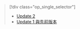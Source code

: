 > [!div class="op_single_selector"]
> * [Update 2](../articles/storsimple/storsimple-restore-from-backup-set-u2.md)
> * [Update 1 與先前版本](../articles/storsimple/storsimple-restore-from-backup-set.md)
> 
> 



<!--HONumber=Nov16_HO3-->


